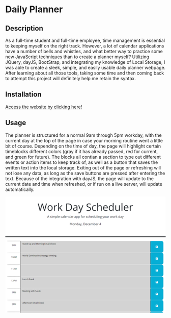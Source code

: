 # Daily Planner

## Description

As a full-time student and full-time employee, time management is essential to keeping myself on the right track. However, a lot of calendar applications have a number of bells and whistles, and what better way to practice some new JavaScript techniques than to create a planner myself? Utilizing JQuery, dayJS, BootStrap, and integrating my knowledge of Local Storage, I was able to create a sleek, simple, and easily usable daily planner webpage. After learning about all those tools, taking some time and then coming back to attempt this project will definitely help me retain the syntax.

## Installation

[Access the website by clicking here!](https://redknight88.github.io/daily-planner/index.html)

## Usage

The planner is structured for a normal 9am through 5pm workday, with the current day at the top of the page in case your morning routine went a little bit of course. Depending on the time of day, the page will highlight certain timeblocks different colors (gray if it has already passed, red for current, and green for future). The blocks all contian a section to type out different events or action items to keep track of, as well as a button that saves the written text into the local storage. Exiting out of the page or refreshing will not lose any data, as long as the save buttons are pressed after entering the text. Because of the integration with dayJS, the page will update to the current date and time when refreshed, or if run on a live server, will update automatically.

![The layout of the planner contains time blocks from 9am until 5pm, where text can be written.](./assets/Screen1.PNG)